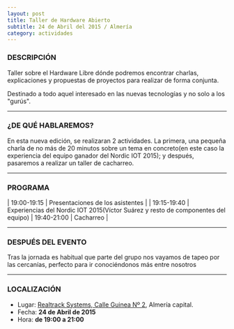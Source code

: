 ```yaml
---
layout: post
title: Taller de Hardware Abierto
subtitle: 24 de Abril del 2015 / Almería
category: actividades
---
```


### DESCRIPCIÓN

Taller sobre el Hardware Libre dónde podremos encontrar charlas, explicaciones
y propuestas de proyectos para realizar de forma conjunta.

Destinado a todo aquel interesado en las nuevas tecnologías y no solo a los
"gurús".

---


### ¿DE QUÉ HABLAREMOS?

En esta nueva edición, se realizaran 2 actividades. La primera, una pequeña charla de no más de 20 minutos sobre un tema en concreto(en este caso la experiencia del equipo ganador del Nordic IOT 2015); y después, pasaremos a realizar un taller de cacharreo.

---

### PROGRAMA

| 19:00-19:15   | Presentaciones de los asistentes  |
| 19:15-19:40	| Experiencias del Nordic IOT 2015(Víctor Suárez y resto de componentes del equipo)
| 19:40-21:00 	| Cacharreo |

---

### DESPUÉS DEL EVENTO

Tras la jornada es habitual que parte del grupo nos vayamos de tapeo por las cercanías, perfecto para ir conociéndonos más entre nosotros

---

### LOCALIZACIÓN

* Lugar: [Realtrack Systems, Calle Guinea Nº 2][1], Almería capital.
* Fecha: **24 de Abril de 2015**
* Hora: **de 19:00 a 21:00**


[1]: http://bit.ly/RealTrackSystems
